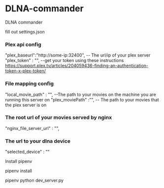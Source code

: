 # DLNA-commander

DLNA commander

fill out settings.json

### Plex api config
"plex_baseurl":"http://some-ip:32400", -- The url/ip of your plex server
"plex_token" : "", --get your token using these instructions https://support.plex.tv/articles/204059436-finding-an-authentication-token-x-plex-token/

### File mapping config
"local_movie_path" : "", --The path to your movies on the machine you are running this server on
"plex_moviePath" :"", -- The path to your movies that the plex server is on

### The root url of your movies served by nginx
"nginx_file_server_url" : "",

### The url to your dlna device
"selected_device" : ""

Install pipenv

pipenv install

pipenv python dev_server.py